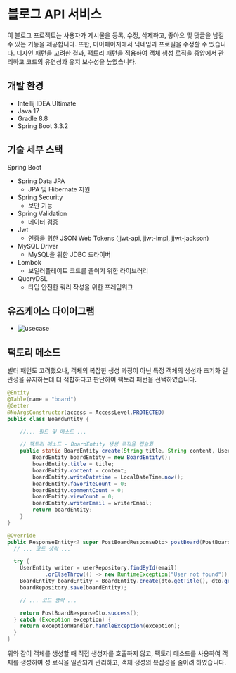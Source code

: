 # 블로그 API 서비스

이 블로그 프로젝트는 사용자가 게시물을 등록, 수정, 삭제하고, 좋아요 및 댓글을 남길 수 있는 기능을 제공합니다. 
또한, 마이페이지에서 닉네임과 프로필을 수정할 수 있습니다. 
디자인 패턴을 고려한 결과, 팩토리 패턴을 적용하여 객체 생성 로직을 중앙에서 관리하고 코드의 유연성과 유지 보수성을 높였습니다.

## 개발 환경

* Intellij IDEA Ultimate
* Java 17
* Gradle 8.8
* Spring Boot 3.3.2

## 기술 세부 스택

Spring Boot

* Spring Data JPA
  * JPA 및 Hibernate 지원
* Spring Security
  * 보안 기능
* Spring Validation
  * 데이터 검증
* Jwt
  * 인증을 위한 JSON Web Tokens (jjwt-api, jjwt-impl, jjwt-jackson)
* MySQL Driver
  * MySQL을 위한 JDBC 드라이버
* Lombok
  *  보일러플레이트 코드를 줄이기 위한 라이브러리
* QueryDSL
  * 타입 안전한 쿼리 작성을 위한 프레임워크

## 유즈케이스 다이어그램
* ![usecase](https://github.com/user-attachments/assets/d46e8e54-db2a-4130-802a-dfe359bee48f)

## 팩토리 메소드
빌더 패턴도 고려했으나, 객체의 복잡한 생성 과정이 아닌 특정 객체의 생성과 초기화 일관성을 유지하는데 더 적합하다고 판단하여 
팩토리 패턴을 선택하였습니다.

```java
@Entity
@Table(name = "board")
@Getter
@NoArgsConstructor(access = AccessLevel.PROTECTED)
public class BoardEntity {

    //... 필드 및 메소드 ...

    // 팩토리 메소드 - BoardEntity 생성 로직을 캡슐화
    public static BoardEntity create(String title, String content, UserEntity writerEmail) {
        BoardEntity boardEntity = new BoardEntity();
        boardEntity.title = title;
        boardEntity.content = content;
        boardEntity.writeDatetime = LocalDateTime.now();
        boardEntity.favoriteCount = 0;
        boardEntity.commentCount = 0;
        boardEntity.viewCount = 0;
        boardEntity.writerEmail = writerEmail;
        return boardEntity;
    }
}

@Override
public ResponseEntity<? super PostBoardResponseDto> postBoard(PostBoardRequestDto dto, String email) {
  // ... 코드 생략 ...

  try {
    UserEntity writer = userRepository.findById(email)
            .orElseThrow(() -> new RuntimeException("User not found"));
    BoardEntity boardEntity = BoardEntity.create(dto.getTitle(), dto.getContent(), writer);
    boardRepository.save(boardEntity);

    // ... 코드 생략 ...

    return PostBoardResponseDto.success();
  } catch (Exception exception) {
    return exceptionHandler.handleException(exception);
  }
}
```

위와 같이 객체를 생성할 때 직접 생성자를 호출하지 않고, 팩토리 메소드를 사용하여 객체를 생성하여
성 로직을 일관되게 관리하고, 객체 생성의 복잡성을 줄이려 하였습니다.